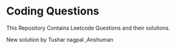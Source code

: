 # Coding Questions
This Repository Contains Leetcode Questions and their solutions.

New solution by Tushar nagpal ,Anshuman 


